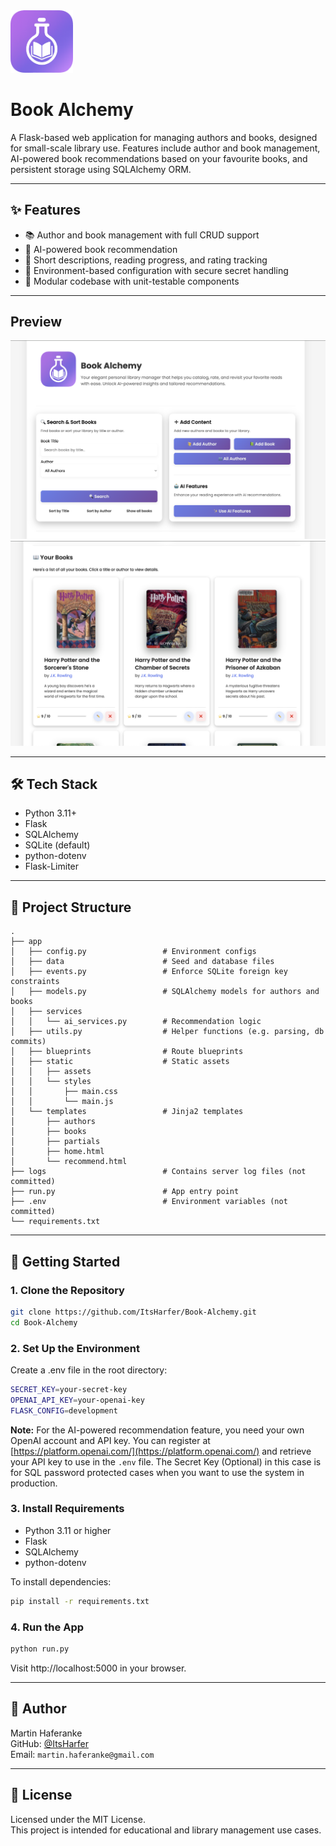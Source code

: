 <img src="app/static/assets/Book-Alchemy_Logo.png" alt="Book Alchemy Logo" width="100">

# Book Alchemy  

A Flask-based web application for managing authors and books, designed for small-scale library use. Features include author and book management, AI-powered book recommendations based on your favourite books, and persistent storage using SQLAlchemy ORM.

---

## ✨ Features

- 📚 Author and book management with full CRUD support  
- 🤖 AI-powered book recommendation 
- 🧾 Short descriptions, reading progress, and rating tracking  
- 🔐 Environment-based configuration with secure secret handling  
- 🧪 Modular codebase with unit-testable components  

---
## Preview
<img src="app/static/assets/Screenshot_01.png" alt="Book Alchemy Logo" width="800">
<img src="app/static/assets/Screenshot_02.png" alt="Book Alchemy Logo" width="800">

---
## 🛠️ Tech Stack

- Python 3.11+
- Flask
- SQLAlchemy
- SQLite (default)
- python-dotenv
- Flask-Limiter

---

## 🧱 Project Structure
```
.
├── app
│   ├── config.py                 # Environment configs
│   ├── data                      # Seed and database files
│   ├── events.py                 # Enforce SQLite foreign key constraints
│   ├── models.py                 # SQLAlchemy models for authors and books
│   ├── services
│   │   └── ai_services.py        # Recommendation logic
│   ├── utils.py                  # Helper functions (e.g. parsing, db commits)
│   ├── blueprints                # Route blueprints
│   ├── static                    # Static assets
│   │   ├── assets
│   │   └── styles
│   │       ├── main.css
│   │       └── main.js
│   └── templates                 # Jinja2 templates
│       ├── authors
│       ├── books
│       ├── partials
│       ├── home.html
│       └── recommend.html
├── logs                          # Contains server log files (not committed)
├── run.py                        # App entry point
├── .env                          # Environment variables (not committed)
└── requirements.txt
```
---

## 🚀 Getting Started

### 1. Clone the Repository
```bash
git clone https://github.com/ItsHarfer/Book-Alchemy.git
cd Book-Alchemy
```

### 2. Set Up the Environment
Create a .env file in the root directory:

```bash
SECRET_KEY=your-secret-key
OPENAI_API_KEY=your-openai-key
FLASK_CONFIG=development
```

**Note:** For the AI-powered recommendation feature, you need your own OpenAI account and API key. You can register at [https://platform.openai.com/](https://platform.openai.com/) 
and retrieve your API key to use in the `.env` file. The Secret Key (Optional) in this case is for SQL password protected cases when you want to use the system in production.

### 3. Install Requirements

- Python 3.11 or higher
- Flask
- SQLAlchemy
- python-dotenv

To install dependencies:
```bash
pip install -r requirements.txt
```

### 4. Run the App
```bash
python run.py
```

Visit http://localhost:5000 in your browser.

---

## 👤 Author

Martin Haferanke  
GitHub: [@ItsHarfer](https://github.com/ItsHarfer)  
Email: `martin.haferanke@gmail.com`

---

## 📄 License

Licensed under the MIT License.  
This project is intended for educational and library management use cases.

